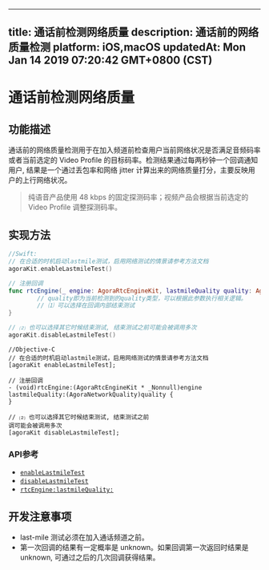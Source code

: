 
---
title: 通话前检测网络质量
description: 通话前的网络质量检测
platform: iOS,macOS
updatedAt: Mon Jan 14 2019 07:20:42 GMT+0800 (CST)
---
# 通话前检测网络质量
## 功能描述

通话前的网络质量检测用于在加入频道前检查用户当前网络状况是否满足音频码率或者当前选定的 Video Profile 的目标码率。检测结果通过每两秒钟一个回调通知用户, 结果是一个通过丢包率和网络 jitter 计算出来的网络质量打分，主要反映用户的上行网络状况。

> 纯语音产品使用 48 kbps 的固定探测码率；视频产品会根据当前选定的 Video Profile 调整探测码率。

## 实现方法

```swift
//Swift:
// 在合适的时机启动lastmile测试，启用网络测试的情景请参考方法文档
agoraKit.enableLastmileTest()

// 注册回调
func rtcEngine(_ engine: AgoraRtcEngineKit, lastmileQuality quality: AgoraNetworkQuality) {
        // quality即为当前检测到的quality类型，可以根据此参数执行相关逻辑。
        // ⑴ 可以选择在回调内部结束测试
}

// ⑵ 也可以选择其它时候结束测试, 结束测试之前可能会被调用多次
agoraKit.disableLastmileTest()
```

```oc
//Objective-C
// 在合适的时机启动lastmile测试，启用网络测试的情景请参考方法文档
[agoraKit enableLastmileTest];

// 注册回调
- (void)rtcEngine:(AgoraRtcEngineKit * _Nonnull)engine lastmileQuality:(AgoraNetworkQuality)quality {
}

// ⑵ 也可以选择其它时候结束测试, 结束测试之前
调可能会被调用多次
[agoraKit disableLastmileTest];
```

### API参考

- [`enableLastmileTest`](https://docs.agora.io/cn/Video/API%20Reference/oc/Classes/AgoraRtcEngineKit.html#//api/name/enableLastmileTest)
- [`disableLastmileTest`](https://docs.agora.io/cn/Video/API%20Reference/oc/Classes/AgoraRtcEngineKit.html#//api/name/disableLastmileTest)
- [`rtcEngine:lastmileQuality:`](https://docs.agora.io/cn/Video/API%20Reference/oc/Protocols/AgoraRtcEngineDelegate.html#//api/name/rtcEngine:lastmileQuality:)

## 开发注意事项

- last-mile 测试必须在加入通话频道之前。
- 第一次回调的结果有一定概率是 unknown。如果回调第一次返回时结果是 unknown, 可通过之后的几次回调获得结果。
